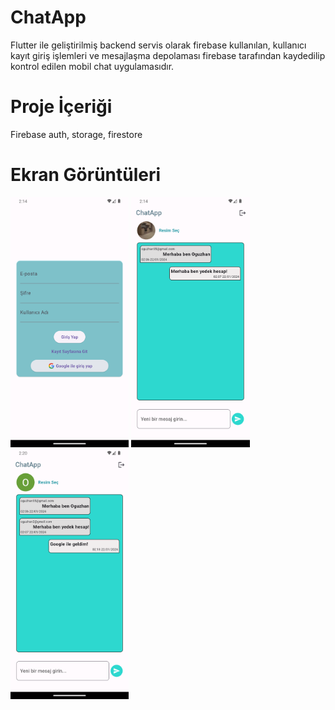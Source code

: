# ChatApp

Flutter ile geliştirilmiş backend servis olarak firebase kullanılan, kullanıcı kayıt giriş işlemleri ve mesajlaşma depolaması firebase tarafından kaydedilip kontrol edilen mobil chat uygulamasıdır.

# Proje İçeriği 
Firebase auth, storage, firestore

# Ekran Görüntüleri
<div class="row">
<img src="assets/1.png" alt="alt text" height="400">
<img src="assets/2.png" alt="alt text" height="400">
<img src="assets/3.png" alt="alt text" height="400">
</div>
